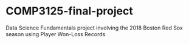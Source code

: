 # COMP3125-final-project
Data Science Fundamentals project involving the 2018 Boston Red Sox season using Player Won-Loss Records
